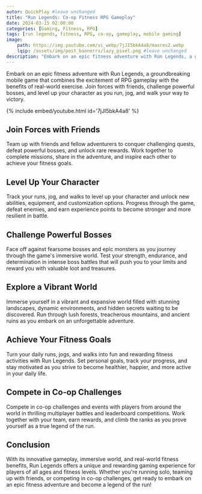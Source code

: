 ```yaml
---
autor: QuickPlay #leave unchanged
title: "Run Legends: Co-op Fitness RPG Gameplay"
date: 2024-03-15 02:00:00
categories: [Gaming, Fitness, RPG]
tags: [run legends, fitness, RPG, co-op, gameplay, mobile gaming]
image: 
    path: https://img.youtube.com/vi_webp/7jJI5bkA4a8/maxres2.webp 
    lqip: /assets/img/post_bannerrs/lazy_pixel.png #leave unchanged
description: "Embark on an epic fitness adventure with Run Legends, a groundbreaking mobile game that combines the excitement of RPG gameplay with the benefits of real-world exercise. Join forces with friends, challenge powerful bosses, and level up your character as you run, jog, and walk your way to victory. Discover its innovative gameplay, immersive world, and how to achieve your fitness goals while having fun in this unique gaming experience."
---
```


Embark on an epic fitness adventure with Run Legends, a groundbreaking mobile game that combines the excitement of RPG gameplay with the benefits of real-world exercise. Join forces with friends, challenge powerful bosses, and level up your character as you run, jog, and walk your way to victory.

{% include embed/youtube.html id='7jJI5bkA4a8' %}

## Join Forces with Friends
Team up with friends and fellow adventurers to conquer challenging quests, defeat powerful bosses, and unlock rare rewards. Work together to complete missions, share in the adventure, and inspire each other to achieve your fitness goals.

## Level Up Your Character
Track your runs, jog, and walks to level up your character and unlock new abilities, equipment, and customization options. Progress through the game, defeat enemies, and earn experience points to become stronger and more resilient in battle.

## Challenge Powerful Bosses
Face off against fearsome bosses and epic monsters as you journey through the game's immersive world. Test your strength, endurance, and determination in intense boss battles that will push you to your limits and reward you with valuable loot and treasures.

## Explore a Vibrant World
Immerse yourself in a vibrant and expansive world filled with stunning landscapes, dynamic environments, and hidden secrets waiting to be discovered. Run through lush forests, treacherous mountains, and ancient ruins as you embark on an unforgettable adventure.

## Achieve Your Fitness Goals
Turn your daily runs, jogs, and walks into fun and rewarding fitness activities with Run Legends. Set personal goals, track your progress, and stay motivated as you strive to become healthier, happier, and more active in your daily life.

## Compete in Co-op Challenges
Compete in co-op challenges and events with players from around the world in thrilling multiplayer battles and leaderboard competitions. Work together with your team, earn rewards, and climb the ranks as you prove yourself as a true legend of the run.

## Conclusion
With its innovative gameplay, immersive world, and real-world fitness benefits, Run Legends offers a unique and rewarding gaming experience for players of all ages and fitness levels. Whether you're running solo, teaming up with friends, or competing in co-op challenges, get ready to embark on an epic fitness adventure and become a legend of the run!

